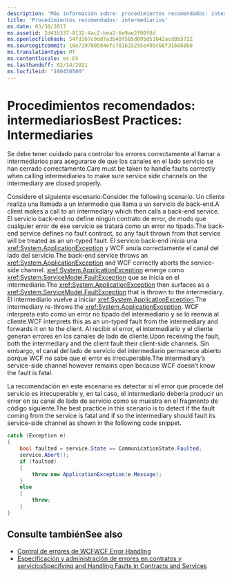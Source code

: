 ```yaml
---
description: 'Más información sobre: procedimientos recomendados: intermediarios'
title: 'Procedimientos recomendados: intermediarios'
ms.date: 03/30/2017
ms.assetid: 2d41b337-8132-4ac2-bea2-6e9ae2f00f8d
ms.openlocfilehash: 54fd367c9dd7a3b40f585d095d51042acd8b5722
ms.sourcegitcommit: 10e719780594efc781b15295e499c66f316068b8
ms.translationtype: MT
ms.contentlocale: es-ES
ms.lasthandoff: 02/14/2021
ms.locfileid: "100430500"
---
```

# <a name="best-practices-intermediaries"></a><span data-ttu-id="988f7-103">Procedimientos recomendados: intermediarios</span><span class="sxs-lookup"><span data-stu-id="988f7-103">Best Practices: Intermediaries</span></span>

<span data-ttu-id="988f7-104">Se debe tener cuidado para controlar los errores correctamente al llamar a intermediarios para asegurarse de que los canales en el lado servicio se han cerrado correctamente.</span><span class="sxs-lookup"><span data-stu-id="988f7-104">Care must be taken to handle faults correctly when calling intermediaries to make sure service side channels on the intermediary are closed properly.</span></span>  
  
 <span data-ttu-id="988f7-105">Considere el siguiente escenario:</span><span class="sxs-lookup"><span data-stu-id="988f7-105">Consider the following scenario.</span></span> <span data-ttu-id="988f7-106">Un cliente realiza una llamada a un intermedio que llama a un servicio de back-end.</span><span class="sxs-lookup"><span data-stu-id="988f7-106">A client makes a call to an intermediary which then calls a back-end service.</span></span>  <span data-ttu-id="988f7-107">El servicio back-end no define ningún contrato de error, de modo que cualquier error de ese servicio se tratará como un error no tipado.</span><span class="sxs-lookup"><span data-stu-id="988f7-107">The back-end service defines no fault contract, so any fault thrown from that service will be treated as an un-typed fault.</span></span>  <span data-ttu-id="988f7-108">El servicio back-end inicia una <xref:System.ApplicationException> y WCF anula correctamente el canal del lado del servicio.</span><span class="sxs-lookup"><span data-stu-id="988f7-108">The back-end service throws an <xref:System.ApplicationException> and WCF correctly aborts the service-side channel.</span></span> <span data-ttu-id="988f7-109"><xref:System.ApplicationException> emerge como <xref:System.ServiceModel.FaultException> que se inicia en el intermediario.</span><span class="sxs-lookup"><span data-stu-id="988f7-109">The <xref:System.ApplicationException> then surfaces as a <xref:System.ServiceModel.FaultException> that is thrown to the intermediary.</span></span> <span data-ttu-id="988f7-110">El intermediario vuelve a iniciar <xref:System.ApplicationException>.</span><span class="sxs-lookup"><span data-stu-id="988f7-110">The intermediary re-throws the <xref:System.ApplicationException>.</span></span> <span data-ttu-id="988f7-111">WCF interpreta esto como un error no tipado del intermediario y se lo reenvía al cliente.</span><span class="sxs-lookup"><span data-stu-id="988f7-111">WCF interprets this as an un-typed fault from the intermediary and forwards it on to the client.</span></span> <span data-ttu-id="988f7-112">Al recibir el error, el intermediario y el cliente generan errores en los canales de lado de cliente.</span><span class="sxs-lookup"><span data-stu-id="988f7-112">Upon receiving the fault, both the intermediary and the client fault their client-side channels.</span></span> <span data-ttu-id="988f7-113">Sin embargo, el canal del lado de servicio del intermediario permanece abierto porque WCF no sabe que el error es irrecuperable.</span><span class="sxs-lookup"><span data-stu-id="988f7-113">The intermediary’s service-side channel however remains open because WCF doesn’t know the fault is fatal.</span></span>  
  
 <span data-ttu-id="988f7-114">La recomendación en este escenario es detectar si el error que procede del servicio es irrecuperable y, en tal caso, el intermediario debería producir un error en su canal de lado de servicio como se muestra en el fragmento de código siguiente.</span><span class="sxs-lookup"><span data-stu-id="988f7-114">The best practice in this scenario is to detect if the fault coming from the service is fatal and if so the intermediary should fault its service-side channel as shown in the following code snippet.</span></span>  
  
```csharp  
catch (Exception e)  
{  
    bool faulted = service.State == CommunicationState.Faulted;  
    service.Abort();  
    if (faulted)  
    {  
        throw new ApplicationException(e.Message);  
    }  
    else  
    {  
        throw;  
    }  
}  
```  
  
## <a name="see-also"></a><span data-ttu-id="988f7-115">Consulte también</span><span class="sxs-lookup"><span data-stu-id="988f7-115">See also</span></span>

- [<span data-ttu-id="988f7-116">Control de errores de WCF</span><span class="sxs-lookup"><span data-stu-id="988f7-116">WCF Error Handling</span></span>](wcf-error-handling.md)
- [<span data-ttu-id="988f7-117">Especificación y administración de errores en contratos y servicios</span><span class="sxs-lookup"><span data-stu-id="988f7-117">Specifying and Handling Faults in Contracts and Services</span></span>](specifying-and-handling-faults-in-contracts-and-services.md)
